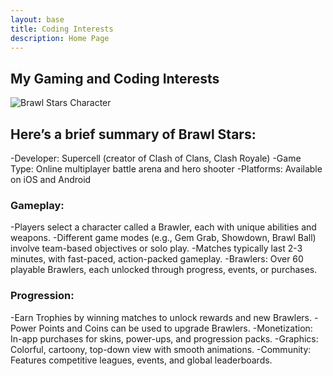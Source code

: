 ```yaml
---
layout: base
title: Coding Interests
description: Home Page
---
```


## My Gaming and Coding Interests

![Brawl Stars Character](https://banner2.cleanpng.com/20190416/jhh/kisspng-brawl-stars-video-games-beat-em-up-mobile-game-el-primo-wiki-informaes-skins-e-ataques-1713898413380.webp)

## Here’s a brief summary of Brawl Stars:

-Developer: Supercell (creator of Clash of Clans, Clash Royale)
-Game Type: Online multiplayer battle arena and hero shooter
-Platforms: Available on iOS and Android
### Gameplay:
-Players select a character called a Brawler, each with unique abilities and weapons.
-Different game modes (e.g., Gem Grab, Showdown, Brawl Ball) involve team-based objectives or solo play.
-Matches typically last 2-3 minutes, with fast-paced, action-packed gameplay.
-Brawlers: Over 60 playable Brawlers, each unlocked through progress, events, or purchases.
### Progression:
-Earn Trophies by winning matches to unlock rewards and new Brawlers.
-Power Points and Coins can be used to upgrade Brawlers.
-Monetization: In-app purchases for skins, power-ups, and progression packs.
-Graphics: Colorful, cartoony, top-down view with smooth animations.
-Community: Features competitive leagues, events, and global leaderboards.


<!-- from https://github.com/utterance/utterances -->
<script src="https://utteranc.es/client.js"
        repo="nighthawkcoders/portfolio_2025"
        issue-term="title"
        label="blogpost-comment"
        theme="github-light"
        crossorigin="anonymous"
        async>
</script>



<!-- from https://github.com/utterance/utterances -->
<script src="https://utteranc.es/client.js"
        repo="nighthawkcoders/portfolio_2025"
        issue-term="title"
        label="blogpost-comment"
        theme="github-light"
        crossorigin="anonymous"
        async>
</script>



